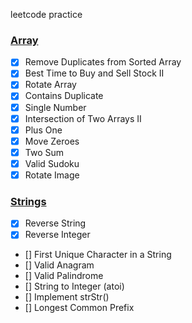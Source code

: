 leetcode practice

### [Array](https://github.com/jrdfm/leetcode/blob/d33bc60c8d5276e5955d0a226e5610226427b143/arr.py)

- [x]  Remove Duplicates from Sorted Array
- [x]  Best Time to Buy and Sell Stock II
- [x]  Rotate Array
- [x]  Contains Duplicate
- [x]  Single Number
- [x]  Intersection of Two Arrays II
- [x]  Plus One
- [x]  Move Zeroes
- [x]  Two Sum
- [x]  Valid Sudoku
- [x]  Rotate Image

### [Strings](https://github.com/jrdfm/leetcode/blob/d33bc60c8d5276e5955d0a226e5610226427b143/arr.py)

- [x]  Reverse String
- [x]  Reverse Integer
- []  First Unique Character in a String
- []  Valid Anagram
- []  Valid Palindrome
- []  String to Integer (atoi)
- []  Implement strStr()
- []  Longest Common Prefix